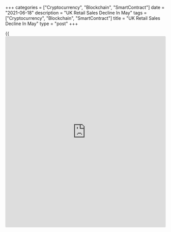 +++
categories = ["Cryptocurrency", "Blockchain", "SmartContract"]
date = "2021-06-18"
description = "UK Retail Sales Decline In May"
tags = ["Cryptocurrency", "Blockchain", "SmartContract"]
title = "UK Retail Sales Decline In May"
type = "post"
+++

{{<iframe id="large-banner" src="https://www.bounty.group/#slide=7.0" width="100%" height="600" scrolling="no" style="border: 0px solid rgb(216, 221, 230); border-radius: 3px;">}}

UK retail sales dropped in May as the reopening of all retail sectors
and the easing of hospitality restrictions reduced food store sales,
data from the Office for National Statistics revealed on Friday.

Retail sales dropped 1.4 percent month-on-month in May, reversing a 9.2
percent rise in April and confounding expectations for an increase of
1.6 percent. However, sales were 9.1 percent higher than in February
2020, before the impact of [coronavirus][1].

Excluding auto fuel, retail sales dropped 2.1 percent after rising 9.1
percent in the previous month. Sales were forecast to climb 1.5 percent.

The largest contribution to the monthly decline came from food stores
where sales volumes fell by 5.7 percent. Anecdotal evidence suggested
that the easing of hospitality restrictions had had an impact on sales
as people returned to eating and drinking at locations such as
restaurants and bars.

Meanwhile, non-food store sales were up 2.3 percent. Automotive fuel
sales grew 6.2 percent from April, as people continued to increase their
amount of travel.

Rather than suggest the economic recovery is already spluttering, the
decline in retail sales in May is probably just a result of the
reopening of indoor hospitality in mid-May prompting households to spend
less time shopping and more time socializing, Paul Dales, an economist
at Capital Economics.

On a yearly basis, the retail sales volume growth moderated to 24.6
percent in May from 42.4 percent a month ago. This was also slower than
the expected expansion of 29 percent.

Sales, excluding auto fuel, logged an annual growth of 21.7 percent
versus 37.7 percent expansion seen in April and economists' forecast of
27.3 percent.

The ONS said these annual growth rates were distorted by base effects
and are not a reliable guide.

Data showed that there was a decline in the proportion of retail
spending online values to 28.5 percent from 29.8 percent in April. All
sectors reporting monthly fall in their online sales as consumers
returned to physical stores.

For comments and feedback [contact](https://www.playgroundfx.com/contact/): editorial@rtt[news](https://www.letsplayfx.com/blog/forex-news-website/).com

[Economic News][2]

 **What parts of the world are seeing the best (and worst) economic
performances lately? Click[here][3] to check out our [Econ Scorecard][3]
and find out! See up-to-the-moment [ranking](https://www.playgroundfx.com/blog/crypto-exchange-ranking/)s for the best and worst
performers in [GDP][4], [unemployment rate][5], [inflation][6] and much
more.**

   1. www.rtt[news](https://www.letsplayfx.com/blog/forex-news-website/).com/list/coronavirus.aspx
   2. www.rtt[news](https://www.letsplayfx.com/blog/forex-news-website/).com/Content/EconomicNews.aspx
   3. www.rtt[news](https://www.letsplayfx.com/blog/forex-news-website/).com/economic-scorecard/world-rank/retail-sales/highest-performance.aspx
   4. www.rtt[news](https://www.letsplayfx.com/blog/forex-news-website/).com/economic-scorecard/world-rank/GDP/highest-performance.aspx
   5. www.rtt[news](https://www.letsplayfx.com/blog/forex-news-website/).com/economic-scorecard/world-rank/unemployment-rate/lowest-performance.aspx
   6. www.rtt[news](https://www.letsplayfx.com/blog/forex-news-website/).com/economic-scorecard/world-rank/CPI/highest-performance.aspx